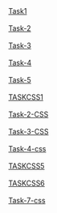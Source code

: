 <!DOCTYPE html>
<html lang="en">
<head>
    <meta charset="UTF-8">
    <meta name="viewport" content="width=device-width, initial-scale=1.0">
    <title>Github Task</title>
</head>
<body>
    <a href="Task1.html">Task1</a><br><br>
    <a href="Task2.html">Task-2</a><br><br>
    <a href="Task-3.html">Task-3</a><br><br>
    <a href="Task4.html">Task-4</a><br><br>
    <a href="Task-5.html">Task-5</a><br><br>
    <a href="TASKCSS1.html">TASKCSS1</a><br><br>
    <a href="TASKCSS2.html">Task-2-CSS</a><br><br>
    <a href="TASKCSS3.html">Task-3-CSS</a><br><br>
    <a href="TASKCSS4.html">Task-4-css</a><br><br>
    <a href="TASKCSS5.html">TASKCSS5</a><br><br>
    <a href="TASKCSS6.html">TASKCSS6</a><br><br>
    <a href="TASKCSS7.html">Task-7-css</a><br><br>

</body>
</html>
